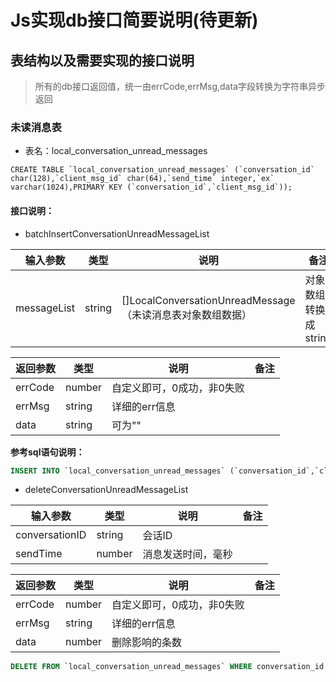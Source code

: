 # Js实现db接口简要说明(待更新)
## 表结构以及需要实现的接口说明
>所有的db接口返回值，统一由errCode,errMsg,data字段转换为字符串异步返回
### 未读消息表
- 表名：local_conversation_unread_messages
```sqlite
CREATE TABLE `local_conversation_unread_messages` (`conversation_id` char(128),`client_msg_id` char(64),`send_time` integer,`ex` varchar(1024),PRIMARY KEY (`conversation_id`,`client_msg_id`));
```
#### 接口说明：
- batchInsertConversationUnreadMessageList

| 输入参数     | 类型                                                         | 说明 |备注|
| --------- | ------------------------------------------------------------ | ----- |-----------------------|
| messageList                                     | string  | []LocalConversationUnreadMessage（未读消息表对象数组数据）|对象数组转换成string

| 返回参数     | 类型                                                         | 说明 |备注|
| --------- | ------------------------------------------------------------ | ----- |-----------------------|
| errCode      | number                                         | 自定义即可，0成功，非0失败 ||
| errMsg     | string                                          | 详细的err信息 ||
| data      | string                                          | 可为"" ||

**参考sql语句说明：**

```sql
INSERT INTO `local_conversation_unread_messages` (`conversation_id`,`client_msg_id`,`send_time`,`ex`) VALUES ("single_2992126880","c77b0374e6b2c86067a73ee9cef77c46",1665225331858,"");
```

- deleteConversationUnreadMessageList

| 输入参数     | 类型                                                         | 说明 |备注|
| --------- | ------------------------------------------------------------ | ----- |-----------------------|
| conversationID      | string                                          | 会话ID ||
| sendTime      | number                                          | 消息发送时间，毫秒  ||

| 返回参数     | 类型                                                         | 说明 |备注|
| --------- | ------------------------------------------------------------ | ----- |-----------------------|
| errCode      | number                                         | 自定义即可，0成功，非0失败 ||
| errMsg     | string                                          | 详细的err信息 ||
| data      | number                                    | 删除影响的条数 ||

```sql
DELETE FROM `local_conversation_unread_messages` WHERE conversation_id = "single_2992126880" and send_time <= 1665225362597;
```


